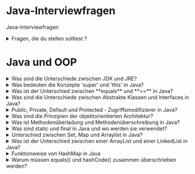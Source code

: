 # Java-Interviewfragen
Java-Interviewfragen

<details>

<summary>Fragen, die du stellen solltest ?</summary>

1. Was ist das Hauptziel und der Umfang des Projects?
2. Welche Technologien werden im Project verwendet?
3. Wann hat das Project begonnen und wann soll es abgeschlossen sein?
4. Wie groß ist das Projectteam und welche Rollen sind darin enthalten?
5. Welche Java-Version wird aktuell verwendet?
6. Welche Version von Spring-Boot wird im Project eingesetzt?
7. Wervendet ihr JPA oder jdbc (oder beides)?
8. Welche Versionverwaltung nutzt ihr - Github, gitlab etwas anderes?

</details>

# Java und OOP

<details>
    <summary>Was sind die Unterschiede zwischen JDK und JRE?  </summary>
JRE(Java Runtime Enviroment) ist die Lauftzeitumgebung, die notwendig ist, um eine Java Anwendung auszuführen.
    Sie enthält die Java-Bibliotheken, die JVM(Java Virtual Machine)  sowie weitere Komponenten, die zur Ausführung von Java-Programmen
    erforderlich sind.

JDK(Java Development Kit) ist das Softwarepaket, das benötigt wird, um Java-Anwendungen zu entwickeln.
    Es enthält Werkzeuge wie den Compiler(javac), mit dem .java-Dateien .class-Dateien kompiliert werden können.
    Das JDK beinhaltet die JVM, JRE und zusätzliche Entwickler-Tools.  
</details>
<details> <summary>Was bedeuten die Konzepte 'super' und 'this' in Java?
</summary>

1. **super**: wird in einer Unterklasse verwendet, um auf Methoden oder Variablen der Oberklasse    zuzugreifen. Mit super
    kann man innerhalb der Unterklassse explizit die Implementierungen der Oberklasse ansprechen, z.B. beim Überschreiben von Methoden.
2. **this**: wird verwendet, um auf das aktuelle Objekt der Klasse zuzugreifen. Besonders nützlich ist this, wenn lokale Parameter den gleichen Namen 
    wie Instanzvariablen haben - this hilft dabei,zwischen ihnen zu unterscheiden.

</details>

<details> <summary>Was ist der Unterschied zwischen **equals** und **==** in Java?
</summary>

-  **equals**: ist eine Methode, die den Inhalt bzw. den Wert zweier Objekte vergleicht. 
Zum Beispiel: Zwei verschiedene String-Objekte mit dem gleichen Text liefern bei **equals()**
den Wert **true**.
- **==**: ist ein **Operator**, der überprüft, ob zwei Referenzen auf dasselbe Objekt im Speicher zeigen.Das bedeutet: Auch wenn zwei Objekte den gleichen Inhalt haben, liefert **==** nur dann
**true**, wenn sie dieselbe Speicheradresse haben.

</details>

<details> <summary>Was sind die Unterschiede zwischen Abstrakte Klassen und Interfaces in Java?
</summary>

-  **Abstrakte Klasse**: wird verwndet, wenn Klassen gemeinsame Funktionalität (Code) teilen sollen. Sie kann sowohl abstrakte als auch konkrete Methoden enthalten. 

- **Interface**: dient der reinen Schnittstellendefinition. Beschreibt nur, was eine Klasse tun soll, nicht wie. Seit Java 8 können Interfaces auch deafult und static Methoden enthalten. Eine Klasse kann mehrere Interfaces implementieren. 
</details>

<details> <summary>Public, Private, Default und Protected - Zugriffsmodifizierer in Java?
</summary>

-  **public**: die Variable oder Methode ist für alle Klassen, auch aus anderen Paketen, ist sichtbar. 

- **private**: kein Zugriff von außen oder von Unterklassen - nur innerhalb der gleichen Klasse.
- **default**:wir kein Modifizierer angegeben, gilt dieser Standartzugriff. Andere paketehaben keinen Zugriff.
- **protected**: Zugänglich für Unterklassen und Klassen imselben Paket   
</details>

<details> <summary>Was sind die Prinzipien der objektorientierten Architektur?
</summary>

- **Encapsulation(Datenkapselung)**: Dia Kapselung bedeutet, dass Daten(Attribute) und Funktionen(Methoden) , die zu einem Objekt gehören,
zusammengefasst und vor dem direkten Zugriff von außen geschützt werden. So wird sichergestellt, dass Daten nur über definierte Schnittstellen werden können. Dies erhöht die Sicherheit und Wartbarkeit des Codes.
- **Inheritance(Vererbung)**: Die Vererbung erlaubt es, dass eine Klasse Eigenschaften und Methoden einer anderen Klasse erbt. Dadurch wird Code-Wiederverwendung möglich und es entstehen Beziehungen zwischen Klassen. Die untergeordnete Klasse(Subklasse) kann die Eihenschaften der übergeordneten Klasse(Superklasse) verwenden und bei Bedarf erweitern.
- **Polymorphism(Polymorphie/Vielgestaltigkeit)**: Polymorphie bedeutet, dass eine Methode in verschidenen Klasse unterschiedlich implementiert werden kann, obwohl sie denselben Namen hat. So kann ein Objekt je nach Typ unterschiedliches Verhalten zeigen.
- **Abstraction(Abstraktion)**: Die Abstraktion, dass komplexe Details verborgen und nur die wesentlichen Informationen offengelegt werden.Dadurch wird die Abhängigkeit zwischen den Komponenten reduziert und der Code übersichtlicher.
</details>

<details> <summary>Was ist Methodenüberladung und Methodenüberschreibung in Java?
</summary>

-  **Method Overloading(Methodüberladung)**: die Methodeüberladung bedeutet, dass innerhalb einer Klasse mehrere Methodenmit dem gleichen
Namen, aber unterschiedlicher Parameterliste(Anzahl oder Typ der Parameter)  definiert werden.
```java
public class Rechner {
    int add(int a, int b) {
        return a + b;
    }

    double add(double a, double b) {
        return a + b;
    }

    int add(int a, int b, int c) {
        return a + b + c;
    }
}
```

- **Method Overriding(Methodüberschreiben)**: Die Methodüberschreibung, dass eine Unterklasse eine Methodeder Oberklasse mit dem gleichen Methodnamen, Parametern und Rückgabewert neu definiert, um das Verhalten anzupassen.
```java
class Tier {
    void macheGeräusch() {
        System.out.println("Ein Tier macht ein Geräusch");
    }
}

class Hund extends Tier {
    @Override
    void macheGeräusch() {
        System.out.println("Der Hund bellt");
    }
}

```
</details>

<details> <summary>Was sind static und final in Java und wo werden sie verwendet?
</summary>

**static**: Das **static**- Schlüsselwort wird verwendet, um anzugeben, dass eine Variable oder Methode zur Klasse gehört und nicht zu einer bestimmten Instanz(Object) der Klasse.
- **Static-Variablen**: gehören zur Klasse und werden von allen Objekten gemeinsam genutzt. Es gibt nur Kopie der Variable - unabhängigvon der Anzahl der Objekte.
-  **Static-Methoden**: Können ohne Objeckt direkt über den Klassennamen aufgerufen werden. Sie dürfen nich auf nicht-statische(instanzbezogene) Variablen oder Methoden zugreifen, da sie nicht wissen, welches Objekt gemeint ist. 
```java
public class Auto {
    static int anzahlAutos = 0;  // Klassenvariable

    public Auto() {
        anzahlAutos++;
    }

    static void zeigeAnzahl() { // Klassenmethode
        System.out.println("Anzahl Autos: " + anzahlAutos);
    }
}

public class Main {
    public static void main(String[] args) {
        Auto auto1 = new Auto();
        Auto auto2 = new Auto();
        Auto.zeigeAnzahl(); // Ausgabe: Anzahl Autos: 2
    }
}
```


**final**: Das **final**-Schlüsselort wird verwendet, um anzugeben, dass etwas nicht verändert werden darf, nachdem es einmal gesetzt oder deklariert wurde.(Klass, Method oder Variable)
- **final** Klassen können keine Unterklassen haben.
- **final** Methoden können nicht von Unterklassen überschrieben werden.
```java
public class Kreis {
    final double PI = 3.14159;  // Konstante

    double berechneUmfang(double radius) {
        return 2 * PI * radius;
    }
}

 final class FinalClass {
       // ...
   }

```
</details>

<details> <summary>Unterschied zwischen Set, Map und Arraylist in Java?
</summary>

- **Datenreihenfolge**: Eine **ArrayList** speichert die Elemente, in der sie hinzugefügt wurden, und erlaubt doppelte Elemente. Ein **Set** speichert die Elemente ungeordnet und ohne Duplikate. Eine **Map** speichert Schlüssel-Wert-Paare, wobeijeder Schlüssel nur einmalvorkommen darf.

- **Zugriff auf Elemente**: In einer **ArrayList** erfolgt der Zugriff über Indexnummern(z.B. list.get(0)). Bei **Set** und **Map** erfolgt der Zugriff über den Schlüssel bzw. über die enthaltenen Objekte selbst.De jeder Schlüssel in einer **Map** eindeutig ist, ist der Zugriff in der Regel sehr schnell.  
- **Doppelte Einträge**: **ArrayList** erlaubt mehrfache Vorkommen desselben Elements. **Set** und **Map** hingegen verhindern doppelte Einträge - ein Element bzw. ein Schlüssel kann nur einmal vorhanden sein.
- **Leistung(Performance)**: Beim Hinzufügen und Entfernen von Elementen ist **ArrayList** oft schneller,da keine Prüfung auf Duplikate oder Schlüssel erfolgen muss. Beim Zugriff auf Elemente sind **Set** und besonders **Map oft schneller**, da sie Schlüssel-basierte Datenstrukturen nutzen und so den direkten Zugriff ermöglichen.
</details>

<details> <summary>Was ist der Unterschied zwischen einer ArrayList und einer LinkedList in Java?
</summary>

**`ArrayList`** ist eignet sich besser für Indexbasierten Zugriff und sequentielle Datenspeicherung, während **`LinkedList`** besser für dynamische Einfüge- Löschvorgänge geeignet ist. 

</details>

<details> <summary>Funktionweise von HashMap in Java
</summary>

Eine **`HashMap`** ist eine Sammlung von Schlüssel-Wert-Paaren(Key-Value-Pairs). Jeder Schlüssel (Key) key muss eindeutig sein und einem bestimmten Wert zugeordnet. 

- Wenn ein Schlüssel in die **HashMap** eingefügt wird, berechnet Java  mithilfe der Methode **hashCode()** einen **Hash-Wert** für diesen Schlüssel.
- Dieser Hash-Wert bestimmt, in welchem **Bucket**(Speicherplatz) das Object gespeichert wird.
- Wenn mehrere Schlüsssel denselben Hash-Wert liefern(Kollision), speichert die **HashMap** sie in einer **Verketten Liste(Linked List)** im gleichen Bucket.
- Um zu überprüfen, ob zwei Schlüssel gelch sind, wird die Methode **equals()** verwendet. 

**Zugriff auf ein Element**: Beim Zugriff auf einen Wert
- 1. Die **HashMap** berechnet den Hash-Wert des übergebenen Schlüssels mit **hashCode()**
- 2. Sie springt direkt zum entsprechenden Bucket
- 3. Dort prüft sie mit **equals()**, welcher Eintrag dem gesuchen Schlüssel entspricht.

**Bedeutung von equals() und hashCode()**:

**equals()**: Vergleicht, ob zwei Objekte inthaltlich gleich sind und wird in **HashMap** verwendet, um zu prüfen, ob ein vorhandener Schlüssel geleich dem gesuchten ist.

**hashCode()** gibt eine ganzzahlige Repräsentation(Hash-Wert) einse Objekt zurück. Es wird  verwendet, um die Position des Schlüssel in der **HashMap** zu bestimmen

```java
@Override
public boolean equals(Object o) {
    if (this == o) return true;
    if (o == null || getClass() != o.getClass()) return false;
    Person person = (Person) o;
    return Objects.equals(name, person.name);
}

@Override
public int hashCode() {
    return Objects.hash(name);
}


```
</details>

<details> <summary>Warum müssen equals() und hashCode() zusammen überschrieben werden?
</summary>

Wenn man nur **equals** überschreibt, aber nicht **hashCode()**, kann folgendes passieren:

- Zwei Schlüssel, die inthaltlich gleich sind (equals() gibt true zurück), liefern unterschiedliche Hash-Werte, sie landen in verschiedenen Buckets.
- Dadurch kann es passieren, dass die **HashMap** das Objekt nicht findet, obwohl es vorhanden ist.

Daher gilt dir Regel:
Wenn man **equals()** überschreibt, muss man auch hashCode() konsistent überschreiben.

</details>